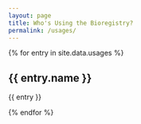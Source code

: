 ```yaml
---
layout: page
title: Who's Using the Bioregistry?
permalink: /usages/
---
```

{% for entry in site.data.usages %}

## {{ entry.name }}

{{ entry }}

{% endfor %}
